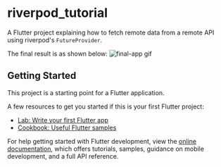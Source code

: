 # riverpod_tutorial

A Flutter project explaining how to fetch remote data from a remote API using riverpod's `FutureProvider`.

The final result is as shown below:
![final-app gif](https://user-images.githubusercontent.com/28487357/187281375-05435ee6-04ae-466f-98e7-68677f1fd06f.gif)

## Getting Started

This project is a starting point for a Flutter application.

A few resources to get you started if this is your first Flutter project:

- [Lab: Write your first Flutter app](https://docs.flutter.dev/get-started/codelab)
- [Cookbook: Useful Flutter samples](https://docs.flutter.dev/cookbook)

For help getting started with Flutter development, view the
[online documentation](https://docs.flutter.dev/), which offers tutorials,
samples, guidance on mobile development, and a full API reference.
